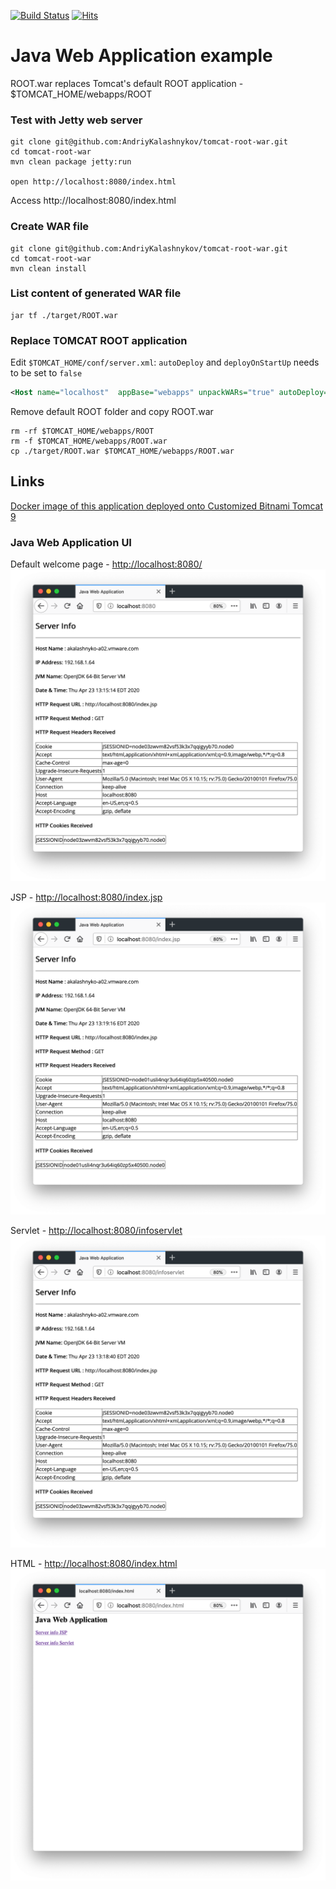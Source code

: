 [![Build Status](https://travis-ci.org/AndriyKalashnykov/tomcat-root-war.svg?branch=master)](https://travis-ci.org/AndriyKalashnykov/tomcat-root-war)
[![Hits](https://hits.seeyoufarm.com/api/count/incr/badge.svg?url=https%3A%2F%2Fgithub.com%2FAndriyKalashnykov%2Ftomcat-root-war&count_bg=%2333CD56&title_bg=%23555555&icon=&icon_color=%23E7E7E7&title=hits&edge_flat=false)](https://hits.seeyoufarm.com)
# Java Web Application example

ROOT.war replaces Tomcat's default ROOT application - $TOMCAT_HOME/webapps/ROOT

### Test with Jetty web server

```shell
git clone git@github.com:AndriyKalashnykov/tomcat-root-war.git
cd tomcat-root-war
mvn clean package jetty:run

open http://localhost:8080/index.html
```

Access http://localhost:8080/index.html

### Create WAR file

```shell
git clone git@github.com:AndriyKalashnykov/tomcat-root-war.git
cd tomcat-root-war
mvn clean install
```

### List content of generated WAR file

```shell
jar tf ./target/ROOT.war
```
### Replace TOMCAT ROOT application

Edit `$TOMCAT_HOME/conf/server.xml`: `autoDeploy` and `deployOnStartUp` needs to be set to `false`

```xml
<Host name="localhost"  appBase="webapps" unpackWARs="true" autoDeploy="false" deployOnStartUp="false">
```

Remove default ROOT folder and copy ROOT.war
```shell
rm -rf $TOMCAT_HOME/webapps/ROOT
rm -f $TOMCAT_HOME/webapps/ROOT.war
cp ./target/ROOT.war $TOMCAT_HOME/webapps/ROOT.war
```

## Links
[Docker image of this application deployed onto Customized Bitnami Tomcat 9](https://hub.docker.com/r/andriykalashnykov/bitnami-tomcat9-jdk18-root-war)

### Java Web Application UI

Default welcome page -  [http://localhost:8080/](http://localhost:8080/)
![index.html](images/http-8080-root.png)

JSP - [http://localhost:8080/index.jsp](http://localhost:8080/index.jsp)
![infoservlet](images/http-8080-index-jsp.png)

Servlet - [http://localhost:8080/infoservlet](http://localhost:8080/infoservlet)
![infoservlet](images/http-8080-infoservlet.png)

HTML - [http://localhost:8080/index.html](http://localhost:8080/index.html)
![infoservlet](images/http-8080-index-html.png)

